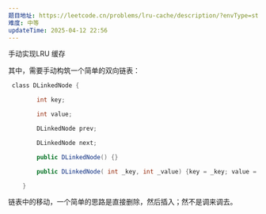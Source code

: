```yaml
---
题目地址: https://leetcode.cn/problems/lru-cache/description/?envType=study-plan-v2&envId=top-100-liked
难度: 中等
updateTime: 2025-04-12 22:56
---
```

手动实现LRU 缓存

其中，需要手动构筑一个简单的双向链表：

```java
 class DLinkedNode {

        int key;

        int value;

        DLinkedNode prev;

        DLinkedNode next;

        public DLinkedNode() {}

        public DLinkedNode( int _key, int _value) {key = _key; value = _value;}

    }
```

链表中的移动，一个简单的思路是直接删除，然后插入；然不是调来调去。